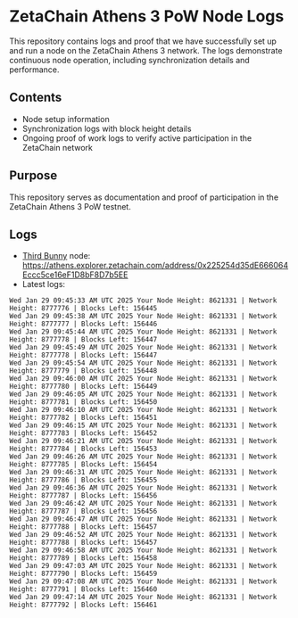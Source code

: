 # ZetaChain Athens 3 PoW Node Logs
This repository contains logs and proof that we have successfully set up and run a node on the ZetaChain Athens 3 network. The logs demonstrate continuous node operation, including synchronization details and performance.

## Contents
- Node setup information
- Synchronization logs with block height details
- Ongoing proof of work logs to verify active participation in the ZetaChain network

## Purpose
This repository serves as documentation and proof of participation in the ZetaChain Athens 3 PoW testnet.

## Logs

- [Third Bunny](https://thirdbunny.xyz/) node: https://athens.explorer.zetachain.com/address/0x225254d35dE666064Eccc5ce16eF1D8bF8D7b5EE
- Latest logs:
```
Wed Jan 29 09:45:33 AM UTC 2025 Your Node Height: 8621331 | Network Height: 8777776 | Blocks Left: 156445
Wed Jan 29 09:45:38 AM UTC 2025 Your Node Height: 8621331 | Network Height: 8777777 | Blocks Left: 156446
Wed Jan 29 09:45:44 AM UTC 2025 Your Node Height: 8621331 | Network Height: 8777778 | Blocks Left: 156447
Wed Jan 29 09:45:49 AM UTC 2025 Your Node Height: 8621331 | Network Height: 8777778 | Blocks Left: 156447
Wed Jan 29 09:45:54 AM UTC 2025 Your Node Height: 8621331 | Network Height: 8777779 | Blocks Left: 156448
Wed Jan 29 09:46:00 AM UTC 2025 Your Node Height: 8621331 | Network Height: 8777780 | Blocks Left: 156449
Wed Jan 29 09:46:05 AM UTC 2025 Your Node Height: 8621331 | Network Height: 8777781 | Blocks Left: 156450
Wed Jan 29 09:46:10 AM UTC 2025 Your Node Height: 8621331 | Network Height: 8777782 | Blocks Left: 156451
Wed Jan 29 09:46:15 AM UTC 2025 Your Node Height: 8621331 | Network Height: 8777783 | Blocks Left: 156452
Wed Jan 29 09:46:21 AM UTC 2025 Your Node Height: 8621331 | Network Height: 8777784 | Blocks Left: 156453
Wed Jan 29 09:46:26 AM UTC 2025 Your Node Height: 8621331 | Network Height: 8777785 | Blocks Left: 156454
Wed Jan 29 09:46:31 AM UTC 2025 Your Node Height: 8621331 | Network Height: 8777786 | Blocks Left: 156455
Wed Jan 29 09:46:36 AM UTC 2025 Your Node Height: 8621331 | Network Height: 8777787 | Blocks Left: 156456
Wed Jan 29 09:46:42 AM UTC 2025 Your Node Height: 8621331 | Network Height: 8777787 | Blocks Left: 156456
Wed Jan 29 09:46:47 AM UTC 2025 Your Node Height: 8621331 | Network Height: 8777788 | Blocks Left: 156457
Wed Jan 29 09:46:52 AM UTC 2025 Your Node Height: 8621331 | Network Height: 8777788 | Blocks Left: 156457
Wed Jan 29 09:46:58 AM UTC 2025 Your Node Height: 8621331 | Network Height: 8777789 | Blocks Left: 156458
Wed Jan 29 09:47:03 AM UTC 2025 Your Node Height: 8621331 | Network Height: 8777790 | Blocks Left: 156459
Wed Jan 29 09:47:08 AM UTC 2025 Your Node Height: 8621331 | Network Height: 8777791 | Blocks Left: 156460
Wed Jan 29 09:47:14 AM UTC 2025 Your Node Height: 8621331 | Network Height: 8777792 | Blocks Left: 156461
```

